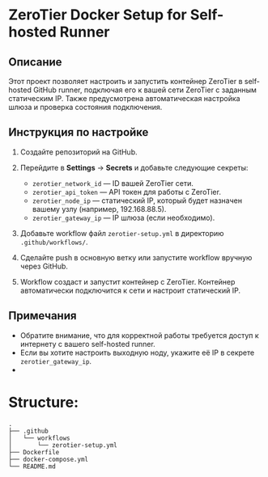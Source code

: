 # ZeroTier Docker Setup for Self-hosted Runner

## Описание
Этот проект позволяет настроить и запустить контейнер ZeroTier в self-hosted GitHub runner, подключая его к вашей сети ZeroTier с заданным статическим IP. Также предусмотрена автоматическая настройка шлюза и проверка состояния подключения.

## Инструкция по настройке

1. Создайте репозиторий на GitHub.
2. Перейдите в **Settings** -> **Secrets** и добавьте следующие секреты:
   - `zerotier_network_id` — ID вашей ZeroTier сети.
   - `zerotier_api_token` — API токен для работы с ZeroTier.
   - `zerotier_node_ip` — статический IP, который будет назначен вашему узлу (например, 192.168.88.5).
   - `zerotier_gateway_ip` — IP шлюза (если необходимо).

3. Добавьте workflow файл `zerotier-setup.yml` в директорию `.github/workflows/`.
4. Сделайте push в основную ветку или запустите workflow вручную через GitHub.
5. Workflow создаст и запустит контейнер с ZeroTier. Контейнер автоматически подключится к сети и настроит статический IP.

## Примечания
- Обратите внимание, что для корректной работы требуется доступ к интернету с вашего self-hosted runner.
- Если вы хотите настроить выходную ноду, укажите её IP в секрете `zerotier_gateway_ip`.
- 

# Structure:
```
.
├── .github
│   └── workflows
│       └── zerotier-setup.yml
├── Dockerfile
├── docker-compose.yml
└── README.md
```
